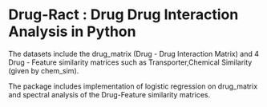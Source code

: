 # Drug-Ract : Drug Drug Interaction Analysis in Python

The datasets include the drug_matrix (Drug - Drug Interaction Matrix) and 4 Drug - Feature similarity matrices such as Transporter,Chemical Similarity (given by chem_sim).


The package includes implementation of logistic regression on drug_matrix and spectral analysis of the Drug-Feature similarity matrices.
